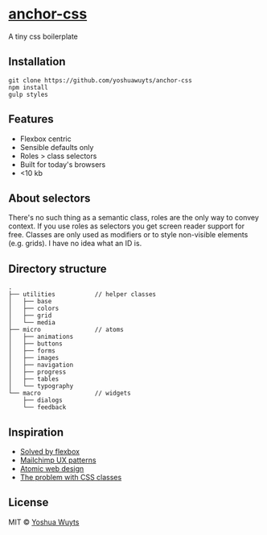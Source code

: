 # [anchor-css](http://yoshuawuyts.github.io/anchor-css)
A tiny css boilerplate

## Installation
````
git clone https://github.com/yoshuawuyts/anchor-css
npm install
gulp styles
````

## Features
- Flexbox centric
- Sensible defaults only
- Roles > class selectors
- Built for today's browsers
- <10 kb

## About selectors
There's no such thing as a semantic class, roles are the only way to convey context. If you use roles as selectors you get screen reader support for free. Classes are only used as modifiers or to style non-visible elements (e.g. grids). I have no idea what an ID is.

## Directory structure
````
.
├── utilities			// helper classes
│   ├── base
│   ├── colors 
│   ├── grid          
│   └── media
├── micro				// atoms
│   ├── animations
│   ├── buttons
│   ├── forms
│   ├── images
│   ├── navigation
│   ├── progress
│   ├── tables
│   └── typography
└── macro				// widgets
    ├── dialogs                 
    └── feedback       
````

## Inspiration
- [Solved by flexbox](http://philipwalton.github.io/solved-by-flexbox/)
- [Mailchimp UX patterns](http://ux.mailchimp.com/patterns/)
- [Atomic web design](http://bradfrostweb.com/blog/post/atomic-web-design/)
- [The problem with CSS classes](http://www.youtube.com/watch?v=u63Sq2Sq3LI)

## License
MIT © [Yoshua Wuyts](yoshuawuyts.com)
